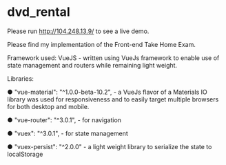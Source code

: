 # dvd_rental

Please run http://104.248.13.9/ to see a live demo.

Please find my implementation of the Front-end Take Home Exam.  

Framework used: VueJS - written using VueJs framework to enable use of state management and routers while remaining light weight.

Libraries:

  ● "vue-material": "^1.0.0-beta-10.2", - a VueJs flavor of a Materials IO library was used for responsiveness and to easily target multiple browsers for both desktop and mobile.

  ● "vue-router": "^3.0.1", - for navigation

  ● "vuex": "^3.0.1", - for state management
  
  ● "vuex-persist": "^2.0.0" - a light weight library to serialize the state to localStorage

